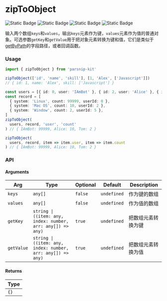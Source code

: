 # zipToObject
![Static Badge](https://img.shields.io/badge/Statement%20Coverage-100.00%-brightgreen) ![Static Badge](https://img.shields.io/badge/Branch%20Coverage-100.00%-brightgreen) ![Static Badge](https://img.shields.io/badge/Function%20Coverage-100.00%-brightgreen) ![Static Badge](https://img.shields.io/badge/Line%20Coverage-100.00%-brightgreen)
      
输入两个数组`keys`和`values`，输出`keys`元素作为键，`values`元素作为值的普通对象。可选参数`getKey`和`getValue`用于把对象元素转换为键和值，它们是类似于[getByPath](../object/getByPath)的字段路径，或者回调函数。

### Usage

```ts
import { zipToObject } from 'parsnip-kit'

zipToObject(['id', 'name', 'skill'], [1, 'Alex', ['Javascript']])
// { id: 1, name: 'Alex', skill: ['Javascript'] }

const users = [{ id: 0, user: 'IAmBot' }, { id: 2, user: 'Alice' }, { id: 5, user: 'Tom' }]
const record = [
  { system: 'Linux', count: 99999, userId: 0 },
  { system: 'Mac OS', count: 10, userId: 2 },
  { system: 'Window', count: 2, userId: 5 },
]
zipToObject(
  users, record, 'user', 'count'
) // { IAmBot: 99999, Alice: 10, Tom: 2 }

zipToObject(
  users, record, item => item.user, item => item.count
) // { IAmBot: 99999, Alice: 10, Tom: 2 }
```


### API

#### Arguments

| Arg | Type | Optional | Default | Description |
| --- | --- | --- | --- | --- |
| `keys` | `any[]` | `false` | `undefined` | 作为键的数组  |
| `values` | `any[]` | `false` | `undefined` | 作为值的数组   |
| `getKey` | `string \| ((item: any, index: number, arr: any[]) => any)` | `true` | `undefined` | 把数组元素转换为键   |
| `getValue` | `string \| ((item: any, index: number, arr: any[]) => any)` | `true` | `undefined` | 把数组元素转换为值   |

#### Returns

| Type |
| ---  |
| `{}`  |